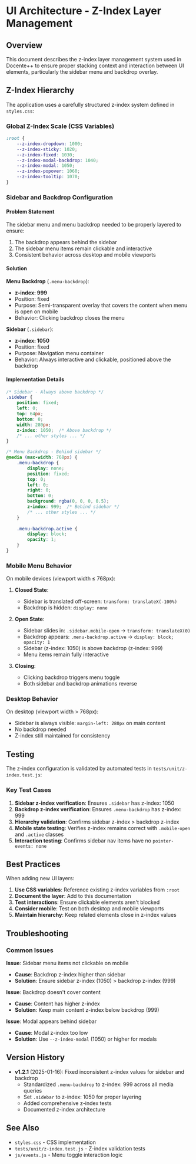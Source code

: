 # UI Architecture - Z-Index Layer Management

## Overview

This document describes the z-index layer management system used in Docente++ to ensure proper stacking context and interaction between UI elements, particularly the sidebar menu and backdrop overlay.

## Z-Index Hierarchy

The application uses a carefully structured z-index system defined in `styles.css`:

### Global Z-Index Scale (CSS Variables)

```css
:root {
    --z-index-dropdown: 1000;
    --z-index-sticky: 1020;
    --z-index-fixed: 1030;
    --z-index-modal-backdrop: 1040;
    --z-index-modal: 1050;
    --z-index-popover: 1060;
    --z-index-tooltip: 1070;
}
```

### Sidebar and Backdrop Configuration

#### Problem Statement
The sidebar menu and menu backdrop needed to be properly layered to ensure:
1. The backdrop appears behind the sidebar
2. The sidebar menu items remain clickable and interactive
3. Consistent behavior across desktop and mobile viewports

#### Solution

**Menu Backdrop** (`.menu-backdrop`):
- **z-index: 999**
- Position: fixed
- Purpose: Semi-transparent overlay that covers the content when menu is open on mobile
- Behavior: Clicking backdrop closes the menu

**Sidebar** (`.sidebar`):
- **z-index: 1050**
- Position: fixed
- Purpose: Navigation menu container
- Behavior: Always interactive and clickable, positioned above the backdrop

#### Implementation Details

```css
/* Sidebar - Always above backdrop */
.sidebar {
    position: fixed;
    left: 0;
    top: 64px;
    bottom: 0;
    width: 280px;
    z-index: 1050;  /* Above backdrop */
    /* ... other styles ... */
}

/* Menu Backdrop - Behind sidebar */
@media (max-width: 768px) {
    .menu-backdrop {
        display: none;
        position: fixed;
        top: 0;
        left: 0;
        right: 0;
        bottom: 0;
        background: rgba(0, 0, 0, 0.5);
        z-index: 999;  /* Behind sidebar */
        /* ... other styles ... */
    }
    
    .menu-backdrop.active {
        display: block;
        opacity: 1;
    }
}
```

### Mobile Menu Behavior

On mobile devices (viewport width ≤ 768px):

1. **Closed State**:
   - Sidebar is translated off-screen: `transform: translateX(-100%)`
   - Backdrop is hidden: `display: none`

2. **Open State**:
   - Sidebar slides in: `.sidebar.mobile-open` → `transform: translateX(0)`
   - Backdrop appears: `.menu-backdrop.active` → `display: block; opacity: 1`
   - Sidebar (z-index: 1050) is above backdrop (z-index: 999)
   - Menu items remain fully interactive

3. **Closing**:
   - Clicking backdrop triggers menu toggle
   - Both sidebar and backdrop animations reverse

### Desktop Behavior

On desktop (viewport width > 768px):
- Sidebar is always visible: `margin-left: 280px` on main content
- No backdrop needed
- Z-index still maintained for consistency

## Testing

The z-index configuration is validated by automated tests in `tests/unit/z-index.test.js`:

### Key Test Cases

1. **Sidebar z-index verification**: Ensures `.sidebar` has z-index: 1050
2. **Backdrop z-index verification**: Ensures `.menu-backdrop` has z-index: 999
3. **Hierarchy validation**: Confirms sidebar z-index > backdrop z-index
4. **Mobile state testing**: Verifies z-index remains correct with `.mobile-open` and `.active` classes
5. **Interaction testing**: Confirms sidebar nav items have no `pointer-events: none`

## Best Practices

When adding new UI layers:

1. **Use CSS variables**: Reference existing z-index variables from `:root`
2. **Document the layer**: Add to this documentation
3. **Test interactions**: Ensure clickable elements aren't blocked
4. **Consider mobile**: Test on both desktop and mobile viewports
5. **Maintain hierarchy**: Keep related elements close in z-index values

## Troubleshooting

### Common Issues

**Issue**: Sidebar menu items not clickable on mobile
- **Cause**: Backdrop z-index higher than sidebar
- **Solution**: Ensure sidebar z-index (1050) > backdrop z-index (999)

**Issue**: Backdrop doesn't cover content
- **Cause**: Content has higher z-index
- **Solution**: Keep main content z-index below backdrop (999)

**Issue**: Modal appears behind sidebar
- **Cause**: Modal z-index too low
- **Solution**: Use `--z-index-modal` (1050) or higher for modals

## Version History

- **v1.2.1** (2025-01-16): Fixed inconsistent z-index values for sidebar and backdrop
  - Standardized `.menu-backdrop` to z-index: 999 across all media queries
  - Set `.sidebar` to z-index: 1050 for proper layering
  - Added comprehensive z-index tests
  - Documented z-index architecture

## See Also

- `styles.css` - CSS implementation
- `tests/unit/z-index.test.js` - Z-index validation tests
- `js/events.js` - Menu toggle interaction logic

